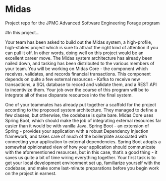 # Midas
Project repo for the JPMC Advanced Software Engineering Forage program

#In this project...

Your team has been asked to build out the Midas system, a high-profile, high-stakes project which is sure to attract the right kind of attention if you can pull it off. In other words, doing well on this project would be an excellent career move. The Midas system architecture has already been nailed down, and tasking has been distributed to the various members of your team. You will be working on Midas Core - the component which receives, validates, and records financial transactions. This component depends on quite a few external resources - Kafka to receive new transactions, a SQL database to record and validate them, and a REST API to incentivize them. Your job over the course of this program will be to integrate all of these disparate resources into the final system.

One of your teammates has already put together a scaffold for the project according to the proposed system architecture. They managed to define a few classes, but otherwise, the codebase is quite bare. Midas Core uses Spring Boot, which should make the job of integrating external resources far easier than it would be with vanilla Java. Spring Boot - an extension of Spring - provides your application with a robust Dependency Injection framework, and takes care of much of the boilerplate associated with connecting your application to external dependencies. Spring Boot adopts a somewhat opinionated view of how your application should communicate with the aforementioned resources, but in this case, that’s a good thing - it saves us quite a bit of time wiring everything together. Your first task is to get your local development environment set up, familiarize yourself with the codebase, and make some last-minute preparations before you begin work on the project in earnest.
